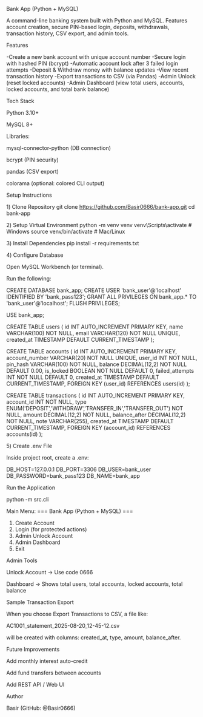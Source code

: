 Bank App (Python + MySQL)

A command-line banking system built with Python and MySQL.
Features account creation, secure PIN-based login, deposits, withdrawals, transaction history, CSV export, and admin tools.

Features

-Create a new bank account with unique account number
-Secure login with hashed PIN (bcrypt)
-Automatic account lock after 3 failed login attempts
-Deposit & Withdraw money with balance updates
-View recent transaction history
-Export transactions to CSV (via Pandas)
-Admin Unlock (reset locked accounts)
-Admin Dashboard (view total users, accounts, locked accounts, and total bank balance)

Tech Stack

Python 3.10+

MySQL 8+

Libraries:

mysql-connector-python (DB connection)

bcrypt (PIN security)

pandas (CSV export)

colorama (optional: colored CLI output)

Setup Instructions

1️) Clone Repository
git clone https://github.com/Basir0666/bank-app.git
cd bank-app

2️) Setup Virtual Environment
python -m venv venv
venv\Scripts\activate # Windows
source venv/bin/activate # Mac/Linux

3️) Install Dependencies
pip install -r requirements.txt

4️) Configure Database

Open MySQL Workbench (or terminal).

Run the following:

CREATE DATABASE bank_app;
CREATE USER 'bank_user'@'localhost' IDENTIFIED BY 'bank_pass123';
GRANT ALL PRIVILEGES ON bank_app.\* TO 'bank_user'@'localhost';
FLUSH PRIVILEGES;

USE bank_app;

CREATE TABLE users (
id INT AUTO_INCREMENT PRIMARY KEY,
name VARCHAR(100) NOT NULL,
email VARCHAR(120) NOT NULL UNIQUE,
created_at TIMESTAMP DEFAULT CURRENT_TIMESTAMP
);

CREATE TABLE accounts (
id INT AUTO_INCREMENT PRIMARY KEY,
account_number VARCHAR(20) NOT NULL UNIQUE,
user_id INT NOT NULL,
pin_hash VARCHAR(100) NOT NULL,
balance DECIMAL(12,2) NOT NULL DEFAULT 0.00,
is_locked BOOLEAN NOT NULL DEFAULT 0,
failed_attempts INT NOT NULL DEFAULT 0,
created_at TIMESTAMP DEFAULT CURRENT_TIMESTAMP,
FOREIGN KEY (user_id) REFERENCES users(id)
);

CREATE TABLE transactions (
id INT AUTO_INCREMENT PRIMARY KEY,
account_id INT NOT NULL,
type ENUM('DEPOSIT','WITHDRAW','TRANSFER_IN','TRANSFER_OUT') NOT NULL,
amount DECIMAL(12,2) NOT NULL,
balance_after DECIMAL(12,2) NOT NULL,
note VARCHAR(255),
created_at TIMESTAMP DEFAULT CURRENT_TIMESTAMP,
FOREIGN KEY (account_id) REFERENCES accounts(id)
);

5️) Create .env File

Inside project root, create a .env:

DB_HOST=127.0.0.1
DB_PORT=3306
DB_USER=bank_user
DB_PASSWORD=bank_pass123
DB_NAME=bank_app

Run the Application

python -m src.cli

Main Menu:
=== Bank App (Python + MySQL) ===

1. Create Account
2. Login (for protected actions)
3. Admin Unlock Account
4. Admin Dashboard
5. Exit

Admin Tools

Unlock Account → Use code 0666

Dashboard → Shows total users, total accounts, locked accounts, total balance

Sample Transaction Export

When you choose Export Transactions to CSV, a file like:

AC1001_statement_2025-08-20_12-45-12.csv

will be created with columns: created_at, type, amount, balance_after.

Future Improvements

Add monthly interest auto-credit

Add fund transfers between accounts

Add REST API / Web UI

Author

Basir (GitHub: @Basir0666)
